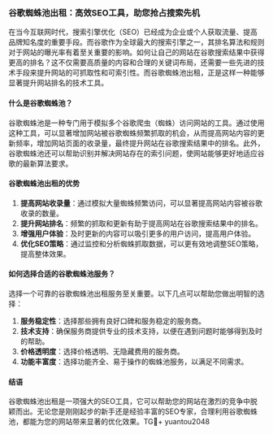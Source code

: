### 谷歌蜘蛛池出租：高效SEO工具，助您抢占搜索先机

在当今互联网时代，搜索引擎优化（SEO）已经成为企业或个人获取流量、提高品牌知名度的重要手段。而谷歌作为全球最大的搜索引擎之一，其排名算法和规则对于网站的曝光率有着至关重要的影响。如何让自己的网站在谷歌搜索结果中获得更高的排名？这不仅需要高质量的内容和合理的关键词布局，还需要一些先进的技术手段来提升网站的可抓取性和可索引性。而谷歌蜘蛛池出租，正是这样一种能够显著提升网站排名的技术工具。

#### 什么是谷歌蜘蛛池？

谷歌蜘蛛池是一种专门用于模拟多个谷歌爬虫（蜘蛛）访问网站的工具。通过使用这种工具，可以显著增加网站被谷歌蜘蛛频繁抓取的机会，从而提高网站内容的更新频率，增加网站页面的收录量，最终提升网站在谷歌搜索结果中的排名。此外，谷歌蜘蛛池还可以帮助识别并解决网站存在的索引问题，使网站能够更好地适应谷歌的最新算法要求。

#### 谷歌蜘蛛池出租的优势

1. **提高网站收录量**：通过模拟大量蜘蛛频繁访问，可以显著提高网站内容被谷歌收录的数量。
2. **提升网站排名**：频繁的抓取和更新有助于提高网站在谷歌搜索结果中的排名。
3. **增强用户体验**：及时更新的内容可以吸引更多的用户访问，提高用户体验。
4. **优化SEO策略**：通过监控和分析蜘蛛抓取数据，可以更有效地调整SEO策略，提高整体效果。

#### 如何选择合适的谷歌蜘蛛池服务？

选择一个可靠的谷歌蜘蛛池出租服务至关重要。以下几点可以帮助您做出明智的选择：

1. **服务稳定性**：选择那些拥有良好口碑和服务稳定的服务商。
2. **技术支持**：确保服务商提供专业的技术支持，以便在遇到问题时能够得到及时的帮助。
3. **价格透明度**：选择价格透明、无隐藏费用的服务商。
4. **功能丰富度**：选择功能齐全、易于操作的蜘蛛池服务，以满足不同需求。

#### 结语

谷歌蜘蛛池出租是一项强大的SEO工具，它可以帮助您的网站在激烈的竞争中脱颖而出。无论您是刚刚起步的新手还是经验丰富的SEO专家，合理利用谷歌蜘蛛池，都能为您的网站带来显著的优化效果。TG💪+ yuantou2048